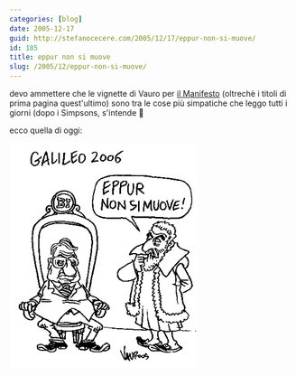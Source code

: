 ```yaml
---
categories: [blog]
date: 2005-12-17
guid: http://stefanocecere.com/2005/12/17/eppur-non-si-muove/
id: 185
title: eppur non si muove
slug: /2005/12/eppur-non-si-muove/
---
```


devo ammettere che le vignette di Vauro per [il Manifesto](http://www.ilmanifesto.it/) (oltrechè i titoli di prima pagina quest'ultimo) sono tra le cose più simpatiche che leggo tutti i giorni (dopo i Simpsons, s'intende 🙂

ecco quella di oggi:
  
![](../../../assets/img/post/2005/vauro.gif)
